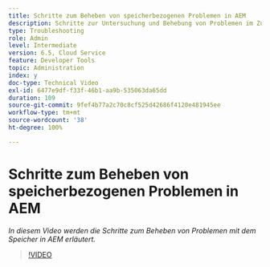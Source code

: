 ```yaml
---
title: Schritte zum Beheben von speicherbezogenen Problemen in AEM
description: Schritte zur Untersuchung und Behebung von Problemen im Zusammenhang mit dem Speicher
type: Troubleshooting
role: Admin
level: Intermediate
version: 6.5, Cloud Service
feature: Developer Tools
topic: Administration
index: y
doc-type: Technical Video
exl-id: 6477e9df-f33f-46b1-aa9b-535063da65dd
duration: 109
source-git-commit: 9fef4b77a2c70c8cf525d42686f4120e481945ee
workflow-type: tm+mt
source-wordcount: '38'
ht-degree: 100%

---
```


# Schritte zum Beheben von speicherbezogenen Problemen in AEM

*In diesem Video werden die Schritte zum Beheben von Problemen mit dem Speicher in AEM erläutert.*

>[!VIDEO](https://video.tv.adobe.com/v/335473?quality=12&learn=on)
